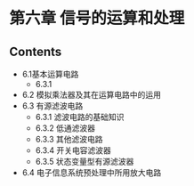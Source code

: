 # 第六章 信号的运算和处理

## Contents

- 6.1基本运算电路
  - 6.3.1 
- 6.2 模拟乘法器及其在运算电路中的运用
- 6.3 有源滤波电路
  - 6.3.1 滤波电路的基础知识
  - 6.3.2 低通滤波器
  - 6.3.3 其他滤波电路
  - 6.3.4 开关电容滤波器
  - 6.3.5 状态变量型有源滤波器
- 6.4 电子信息系统预处理中所用放大电路
